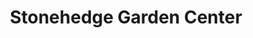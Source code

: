 ---
title: "Stonehedge Garden Center"
url: /newington/stonehedge-garden-center/
shop: garden centre
---